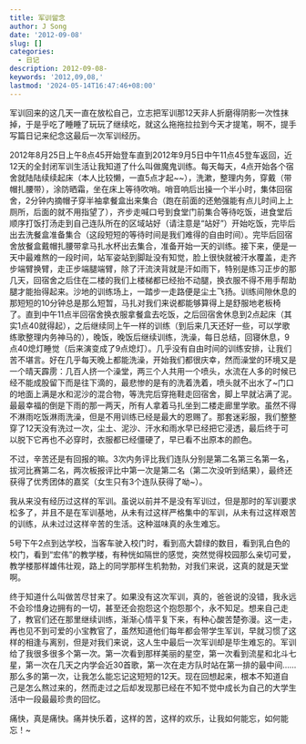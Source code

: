 ```yaml
---
title: 军训留念
author: J Song
date: '2012-09-08'
slug: []
categories:
  - 日记
description: 2012-09-08-
keywords: '2012,09,08,'
lastmod: '2024-05-14T16:47:46+08:00'
---
```

军训回来的这几天一直在放松自己，立志把军训那12天非人折磨得阴影一次性抹掉，于是乎吃了睡睡了玩玩了继续吃，就这么拖拖拉拉到今天才提笔，啊不，提手写篇日记来纪念这最后一次军训经历。

2012年8月25日上午8点45开始登车直到2012年9月5日中午11点45登车返回，近12天的全封闭军训生活让我知道了什么叫做魔鬼训练。每天每天，4点开始各个宿舍就陆陆续续起床（本人比较懒，一直5点才起~~），洗漱，整理内务，穿戴（带帽扎腰带），涂防晒霜，坐在床上等待吹哨。哨音响后出操一个半小时，集体回宿舍，2分钟内摘帽子穿半袖拿餐盒出来集合（跑在前面的还勉强能有点儿时间上上厕所，后面的就不用指望了），齐步走喊口号到食堂门前集合等待吃饭，进食堂后顺序打饭打汤走到自己连队所在的区域站好（请注意是“站好”）开始吃饭，完毕后出去洗餐盒准备集合（这段短短的等待时间是我们难得的自由时间）。完毕后回宿舍放餐盒戴帽扎腰带拿马扎水杯出去集合，准备开始一天的训练。接下来，便是一天中最难熬的一段时间，站军姿站到脚趾没有知觉，脸上很快就被汗水覆盖，走齐步端臂换臂，走正步端腿端臂，除了汗流浃背就是汗如雨下，特别是练习正步的那几天，回宿舍之后住在二楼的我们上楼梯都已经抬不动腿，换衣服不得不用手帮助腿才能抬得起来。沙地的训练场上，一踏步一走路便是尘土飞扬。训练间隙休息的那短短的10分钟总是那么短暂，马扎对我们来说都能够算得上是舒服地老板椅了。直到中午11点半回宿舍换衣服拿餐盒去吃饭，之后回宿舍休息到2点起床（其实1点40就得起），之后继续同上午一样的训练（到后来几天还好一些，可以学歌练歌整理内务神马的），晚饭，晚饭后继续训练，洗澡，每日总结，回寝休息，9点40熄灯睡觉（后来演变成了9点熄灯）。几乎没有自由时间的训练安排，让我们苦不堪言。好在几乎每天晚上都能洗澡，开始我们都很庆幸，然而澡堂的环境又是一个晴天霹雳：几百人挤一个澡堂，两三个人共用一个喷头，水流在人多的时候已经不能成股留下而是往下滴的，最悲惨的是有的洗着洗着，喷头就不出水了~门口的地面上满是水和泥沙的混合物，等洗完后穿拖鞋走回宿舍，脚上早就沾满了泥。最最幸福的倒是下雨的那一两天，所有人拿着马扎坐到二楼走廊里学歌。虽然不得不淋雨吃饭淋雨洗澡，但是不用训练已经是最大的恩赐了。那套迷彩服，我们整整穿了12天没有洗过一次，尘土、泥沙、汗水和雨水早已经把它浸透，最后终于可以脱下它再也不必穿时，衣服都已经僵硬了，早已看不出原本的颜色。
        
不过，辛苦还是有回报的嘛。3次内务评比我们连队分别是第二名第三名第一名，拔河比赛第二名，两次板报评比中第一次是第二名（第二次没听到结果），最终还获得了优秀团体的嘉奖（女生只有3个连队获得了呦~）。
        
我从来没有经历过这样的军训。虽说以前并不是没有军训过，但是那时的军训要求松多了，并且不是在军训基地，从未有过这样严格集中的军训，从未有过这样艰苦的训练，从未过过这样辛苦的生活。这种滋味真的永生难忘。
        
5号下午2点到达学校，当客车驶入校门时，看到高大碧绿的数目，看到乳白色的校门，看到“宏伟”的教学楼，有种恍如隔世的感觉，突然觉得校园那么亲切可爱，教学楼那样雄伟壮观，路上的同学那样生机勃勃，对我们来说，这真的就是天堂啊。
       
终于知道什么叫做苦尽甘来了。如果没有这次军训，真的，爸爸说的没错，我永远不会珍惜身边拥有的一切，甚至还会抱怨这个抱怨那个，永不知足。想来自己走了，教官们还在那里继续训练，渐渐心情平复下来，有种心酸苦楚弥漫。这一走，再也见不到可爱的小宝教官了，虽然知道他们每年都会带学生军训，早就习惯了这样的相逢与离别，但是对我们来说，这人生中最后一次军训却是毕生难忘的。军训给了我很多很多个第一次。第一次看到那样美丽的星空，第一次看到流星和北斗七星，第一次在几天之内学会近30首歌，第一次在走方队时站在第一排的最中间……那么多的第一次，让我怎么能忘记这短短的12天。现在回想起来，根本不知道自己是怎么熬过来的，然而走过之后却发现那已经在不知不觉中成长为自己的大学生活中一段最最珍贵的回忆。
       
痛快，真是痛快。痛并快乐着，这样的苦，这样的欢乐，让我如何能忘，如何能忘！~